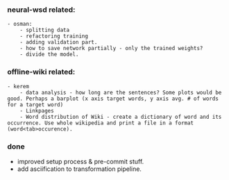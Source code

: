 ### neural-wsd related:
    - osman:
        - splitting data
        - refactoring training
        - adding validation part.
        - how to save network partially - only the trained weights?
        - divide the model.
### offline-wiki related:
    - kerem
        - data analysis - how long are the sentences? Some plots would be good. Perhaps a barplot (x axis target words, y axis avg. # of words for a target word)
        - Linkpages
        - Word distribution of Wiki - create a dictionary of word and its occurrence. Use whole wikipedia and print a file in a format (word<tab>occurence).

### done
- improved setup process & pre-commit stuff.
- add asciification to transformation pipeline.

